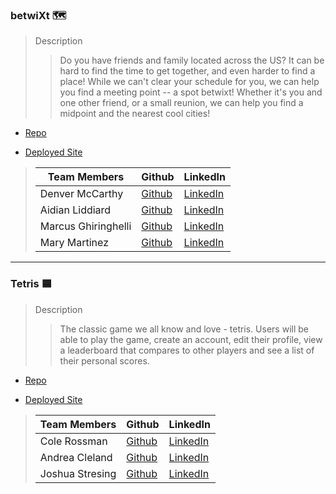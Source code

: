 

### betwiXt 🗺

> Description 
>> Do you have friends and family located across the US? It can be hard to find the time to get together, and even harder to find a place! While we can't clear your schedule for you, we can help you find a meeting point -- a spot betwixt! Whether it's you and one other friend, or a small reunion, we can help you find a midpoint and the nearest cool cities!
* [Repo](https://github.com/betwixt-travel/betwixt)

* [Deployed Site](https://betwixt.netlify.app/)

>| Team Members  | Github  | LinkedIn  |
>|---|---|---|
>| Denver McCarthy |  [Github](https://github.com/denvermccarthy)  |  [LinkedIn](https://www.linkedin.com/in/denvermccarthy/)  |
>| Aidian Liddiard | [Github](https://github.com/aidanliddiard)   | [LinkedIn](https://www.linkedin.com/in/aidan-liddiard-283a991b3/)   |
>| Marcus Ghiringhelli |  [Github](https://github.com/m-ghiringhelli)  |  [LinkedIn](https://www.linkedin.com/in/marcus-ghiringhelli/)  |
>| Mary Martinez |  [Github](https://github.com/mary-martinez)  |  [LinkedIn](https://www.linkedin.com/in/mary-martinez-6624a5b4)  |
___


### Tetris 🟦

> Description 
>>The classic game we all know and love - tetris. Users will be able to play the game, create an account, edit their profile, view a leaderboard that compares to other players and see a list of their personal scores.
* [Repo](https://github.com/beryllium-team-tetris/tetris)

* [Deployed Site](https://ephemeral-tetris.netlify.app/)

>| Team Members  | Github  | LinkedIn  |
>|---|---|---|
>| Cole Rossman|  [Github](https://github.com/Cole-Rossman)  |  [LinkedIn](https://www.linkedin.com/in/cole-rossman-b25202157)  |
>| Andrea Cleland | [Github](https://github.com/acleland)   | [LinkedIn](https://www.linkedin.com/in/andrea-cleland/)   |
>| Joshua Stresing |  [Github](https://github.com/Joshua-Stresing)  |  [LinkedIn](https://www.linkedin.com/in/joshua-stresing-a6703b232/)  |

